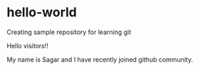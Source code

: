 # hello-world
Creating sample repository for learning git

Hello visitors!!

My name is Sagar and I have recently joined github community.
